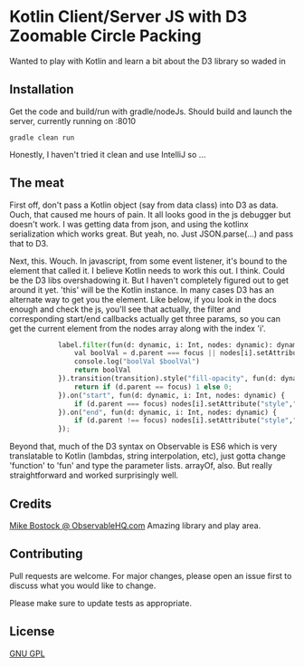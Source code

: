 # Kotlin Client/Server JS with D3 Zoomable Circle Packing

Wanted to play with Kotlin and learn a bit about the D3 library so waded in

## Installation

Get the code and build/run with gradle/nodeJs.  Should build and launch the server, currently running on :8010
```
gradle clean run
```
Honestly, I haven't tried it clean and use IntelliJ so ... 

## The meat

First off, don't pass a Kotlin object (say from data class) into D3 as data.  Ouch, that caused me hours of 
pain.  It all looks good in the js debugger but doesn't work.  I was getting data from json, and using the kotlinx serialization
which works great.  But yeah, no.  Just JSON.parse(...) and pass that to D3.

Next, this.  Wouch.  In javascript, from some event listener, it's bound to the element that called it.
I believe Kotlin needs to work this out.  I think.  Could be the D3 libs overshadowing it.  But I haven't completely
figured out to get around it yet.  'this' will be the Kotlin instance.  In many cases D3 has an alternate
way to get you the element. Like below, if you look in the docs enough and check the js, you'll see that actually,
the filter and corresponding start/end callbacks actually get three params, so you can get the current
element from the nodes array along with the index 'i'.

```python
            label.filter(fun(d: dynamic, i: Int, nodes: dynamic): dynamic {
                val boolVal = d.parent === focus || nodes[i].setAttribute("style","display: inline")
                console.log("boolVal $boolVal")
                return boolVal
            }).transition(transition).style("fill-opacity", fun(d: dynamic): dynamic {
                return if (d.parent == focus) 1 else 0;
            }).on("start", fun(d: dynamic, i: Int, nodes: dynamic) {
                if (d.parent === focus) nodes[i].setAttribute("style","display: inline")
            }).on("end", fun(d: dynamic, i: Int, nodes: dynamic) {
                if (d.parent !== focus) nodes[i].setAttribute("style","display: none")
            });

```
Beyond that, much of the D3 syntax on Observable is ES6 which is very translatable to Kotlin (lambdas, string interpolation, etc), just gotta
change 'function' to 'fun' and type the parameter lists.  arrayOf, also.  But really straightforward and worked surprisingly well.

## Credits
[Mike Bostock @ ObservableHQ.com](https://observablehq.com/@d3/zoomable-circle-packing)  Amazing library and play area.

## Contributing
Pull requests are welcome. For major changes, please open an issue first to discuss what you would like to change.

Please make sure to update tests as appropriate.

## License
[GNU GPL](https://www.gnu.org/licenses/gpl-3.0.en.html)
